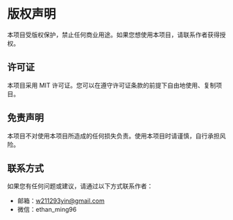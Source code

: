 # 版权声明

本项目受版权保护，禁止任何商业用途。如果您想使用本项目，请联系作者获得授权。

## 许可证

本项目采用 MIT 许可证。您可以在遵守许可证条款的前提下自由地使用、复制项目。

## 免责声明

本项目不对使用本项目所造成的任何损失负责。使用本项目时请谨慎，自行承担风险。

## 联系方式

如果您有任何问题或建议，请通过以下方式联系作者：

- 邮箱：w211293yin@gmail.com
- 微信：ethan_ming96
